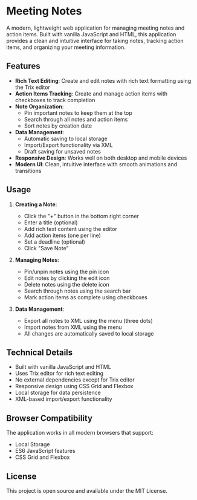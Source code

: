 # Meeting Notes

A modern, lightweight web application for managing meeting notes and action items. Built with vanilla JavaScript and HTML, this application provides a clean and intuitive interface for taking notes, tracking action items, and organizing your meeting information.

## Features

- **Rich Text Editing**: Create and edit notes with rich text formatting using the Trix editor
- **Action Items Tracking**: Create and manage action items with checkboxes to track completion
- **Note Organization**: 
  - Pin important notes to keep them at the top
  - Search through all notes and action items
  - Sort notes by creation date
- **Data Management**:
  - Automatic saving to local storage
  - Import/Export functionality via XML
  - Draft saving for unsaved notes
- **Responsive Design**: Works well on both desktop and mobile devices
- **Modern UI**: Clean, intuitive interface with smooth animations and transitions

## Usage

1. **Creating a Note**:
   - Click the "+" button in the bottom right corner
   - Enter a title (optional)
   - Add rich text content using the editor
   - Add action items (one per line)
   - Set a deadline (optional)
   - Click "Save Note"

2. **Managing Notes**:
   - Pin/unpin notes using the pin icon
   - Edit notes by clicking the edit icon
   - Delete notes using the delete icon
   - Search through notes using the search bar
   - Mark action items as complete using checkboxes

3. **Data Management**:
   - Export all notes to XML using the menu (three dots)
   - Import notes from XML using the menu
   - All changes are automatically saved to local storage

## Technical Details

- Built with vanilla JavaScript and HTML
- Uses Trix editor for rich text editing
- No external dependencies except for Trix editor
- Responsive design using CSS Grid and Flexbox
- Local storage for data persistence
- XML-based import/export functionality

## Browser Compatibility

The application works in all modern browsers that support:
- Local Storage
- ES6 JavaScript features
- CSS Grid and Flexbox

## License

This project is open source and available under the MIT License. 